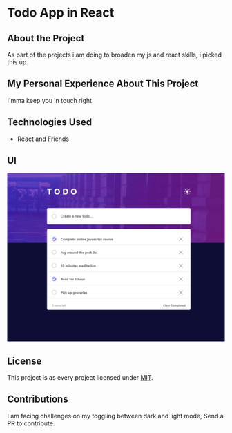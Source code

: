 # Todo App in React

## About the Project

As part of the projects i am doing to broaden my js and react skills, i picked this up.

## My Personal Experience About This Project

I'mma keep you in touch right

## Technologies Used

- React and Friends

## UI

![image](./final/Capture.PNG)

## License

This project is as every project licensed under [MIT](LICENSE).

## Contributions

I am facing challenges on my toggling between dark and light mode, Send a PR to contribute. 
